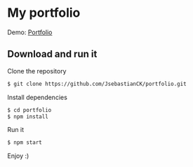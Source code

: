 # My portfolio
Demo: [Portfolio](http://jsebastianck.github.io/portfolio)

## Download and run it
Clone the repository
```sh
$ git clone https://github.com/JsebastianCK/portfolio.git
```
Install dependencies
```sh
$ cd portfolio
$ npm install
```

Run it
```sh
$ npm start
```
Enjoy :)
